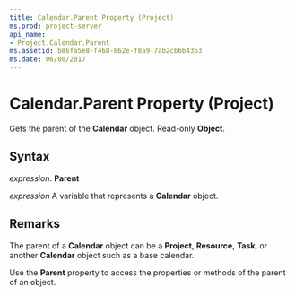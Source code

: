 ```yaml
---
title: Calendar.Parent Property (Project)
ms.prod: project-server
api_name:
- Project.Calendar.Parent
ms.assetid: b86fa5e8-f468-862e-f8a9-7ab2cb6b43b3
ms.date: 06/08/2017
---
```



# Calendar.Parent Property (Project)

Gets the parent of the **Calendar** object. Read-only **Object**.


## Syntax

 _expression_. **Parent**

 _expression_ A variable that represents a **Calendar** object.


## Remarks

The parent of a **Calendar** object can be a **Project**, **Resource**, **Task**, or another **Calendar** object such as a base calendar.

Use the **Parent** property to access the properties or methods of the parent of an object.


